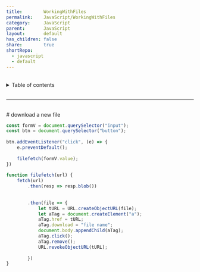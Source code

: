 ```yaml
---  
title:        WorkingWithFiles  
permalink:    JavaScript/WorkingWithFiles  
category:     JavaScript  
parent:       JavaScript  
layout:       default  
has_children: false  
share:        true  
shortRepo:  
  - javascript  
  - default              
---  
```

  
  
<br/>              
  
<details markdown="block">                    
<summary>                    
Table of contents                    
</summary>                    
{: .text-delta }                    
1. TOC                    
{:toc}                    
</details>                    
  
<br/>                    
  
***                    
  
<br/>    
# download a new file    
  
```javascript    
const formV = document.querySelector("input");  
const btn = document.querySelector("button");  
  
btn.addEventListener("click", (e) => {  
    e.preventDefault();  
  
    filefetch(formV.value);  
})  
  
function filefetch(url) {  
    fetch(url)  
        .then(resp => resp.blob())  
  
  
        .then(file => {  
            let tURL = URL.createObjectURL(file);  
            let aTag = document.createElement("a");  
            aTag.href = tURL;  
            aTag.download = "file name";  
            document.body.appendChild(aTag);  
            aTag.click();  
            aTag.remove();  
            URL.revokeObjectURL(tURL);  
  
        })  
}  
  
```